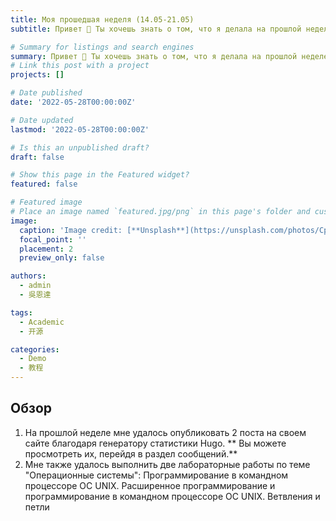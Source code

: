 ```yaml
---
title: Моя прошедшая неделя (14.05-21.05)
subtitle: Привет 👋 Ты хочешь знать о том, что я делала на прошлой неделе, не так ли? Тогда я расскажу вам об этом прямо сейчас!

# Summary for listings and search engines
summary: Привет 👋 Ты хочешь знать о том, что я делала на прошлой неделе, не так ли? Тогда я расскажу вам об этом прямо сейчас!
# Link this post with a project
projects: []

# Date published
date: '2022-05-28T00:00:00Z'

# Date updated
lastmod: '2022-05-28T00:00:00Z'

# Is this an unpublished draft?
draft: false

# Show this page in the Featured widget?
featured: false

# Featured image
# Place an image named `featured.jpg/png` in this page's folder and customize its options here.
image:
  caption: 'Image credit: [**Unsplash**](https://unsplash.com/photos/CpkOjOcXdUY)'
  focal_point: ''
  placement: 2
  preview_only: false

authors:
  - admin
  - 吳恩達

tags:
  - Academic
  - 开源

categories:
  - Demo
  - 教程
---
```


## Обзор

1. На прошлой неделе мне удалось опубликовать 2 поста на своем сайте благодаря генератору статистики Hugo. ** Вы можете просмотреть их, перейдя в раздел сообщений.**
2. Мне также удалось выполнить две лабораторные работы по теме "Операционные системы": Программирование в командном процессоре ОС UNIX. Расширенное программирование и программирование в командном процессоре ОС UNIX. Ветвления и петли
